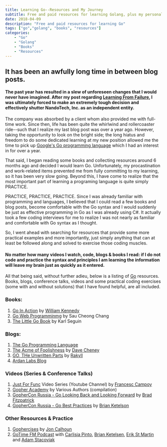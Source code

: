 ```yaml
---
title: Learning Go--Resources and My Journey
subtitle: Free and paid resources for learning Golang, plus my personal experience learning.
date: 2018-04-09
description: "Free and paid resources for learning Go"
tags: ["go","golang", "books", "resources"]
categories:
    - "Go"
    - "Golang"
    - "Books"
    - "Resources"
---
```


## It has been an awfully long time in between blog posts.

#### The past year has resulted in a slew of unforeseen changes that I would never have imagined. After my post regarding [Learning From Failure](/post/2017-02-23-learning-from-failure/), I was ultimately forced to make an extremely tough decision and effectively shutter NandoTech, Inc. as an independent entity.

The company was absorbed by a client whom also provided me with full-time work. Since then, life has been quite the whirlwind and rollercoaster ride--such that I realize my last blog post was over a year ago.  However, taking the opportunity to look on the bright side; the long hiatus and freedom to do some dedicated learning at my new position allowed me the time to pick up [Google's Go programming language](https://www.golang.org) which I had an interest in for over a year.

That said, I began reading some books and collecting resources around 6 months ago and decided I would learn Go. Unfortunately, my procastination and work-related items prevented me from fully committing to my learning, so it has been very slow going. Beyond this, I have come to realize that the most important part of learning a programing language is quite simply PRACTICE.

PRACTICE, PRACTICE, PRACTICE.  Since I was already familiar with programming and languages, I believed that I could read a few books and blog posts, become comfortable with the Go syntax and I would suddenly be just as effective programming in Go as I was already using C#.  It actually took a few coding interviews for me to realize I was not nearly as familiar and comfortable with Go syntax as I thought.

So, I went ahead with searching for resources that provide some more practical examples and more importantly, just simply anything that can at least be followed along and solved to exercise those coding muscles. 

#### No matter how many videos I watch, code, blogs & books I read: if I do not code and practice the syntax and principles I am learning the information will leave my brain just as quickly as it entered.

All that being said, without further adieu, below is a listing of [Go](https://golang.org) resources.  Books, blogs, conference talks, videos and some practical coding exercises (some with and without solutions) that I have found helpful, are all included.

### Books:

1. [Go In Action](https://amzn.to/2H79KGp) by [William Kennedy](https://twitter.com/wkennedy)
2. [Go Web Programminmg](https://amzn.to/2JyzREG) by Sau Cheong Chang
3. [The Little Go Book](https://amzn.to/2JyzREG) by Karl Seguin

### Blogs:

1. [The Go Programming Language](https://blog.golang.org/) 
2. [The Acme of Foolishness](https://dave.cheney.net) by [Dave Cheney](https://twitter.com/davecheney)
3. [GO, THe Unwritten Parts](https://rakyll.org/) by [Rakyll](https://twitter.com/rakyll)
4. [Ardan Labs Blog](https://www.ardanlabs.com/blog/)

### Videos (Series & Conference Talks)

1. [Just For Func](https://youtube.com/justforfunc) Video Series (Youtube Channel) by [Francesc Campoy](https://twitter.com/francsec)
2. [Gopher Academy](https://www.youtube.com/channel/UCx9QVEApa5BKLw9r8cnOFEA) by Various Authors (compilation)
3. [GopherCon Russia - Go Looking Back and Looking Forward](https://www.youtube.com/watch?v=ZCB-g2B4Y5A) by [Brad Fitzpatrick](https://twitter.com/bradfitz)
4. [GopherCon Russia - Go Best Practices](https://www.youtube.com/watch?v=MzTcsI6tn-0) by [Brian Ketelson](https://twitter.com/bketelsen)

### Other Resources & Practice

1. [Gophercises](https://gophercises.com) by [Jon Calhoun](https://twitter.com/@joncalhoun)
2. [GoTime FM Podcast](https://gotime.fm) with [Carlisia Pinto](https://twitter.com/carlisia), [Brian Ketelsen](https://twitter.com/bketelsen), [Erik St Martin](https://twitter.com/erikstmartin) and [Adam Stacoviak](https://twitter.com/adamstac)
